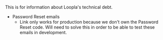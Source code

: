 This is for information about Loopla's technical debt. 

* Password Reset emails
  * Link only works for production because we don't own the Password Reset code. Will need to solve this in order to be able to test these emails in development.
